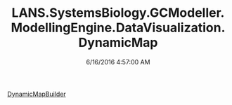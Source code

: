 ﻿---
title: LANS.SystemsBiology.GCModeller.ModellingEngine.DataVisualization.DynamicMap
date: 6/16/2016 4:57:00 AM
---

[DynamicMapBuilder](T-LANS.SystemsBiology.GCModeller.ModellingEngine.DataVisualization.DynamicMap.DynamicMapBuilder.html)
